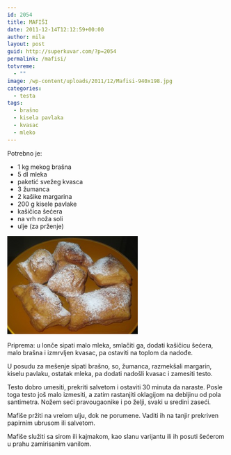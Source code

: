 ```yaml
---
id: 2054
title: MAFIŠI
date: 2011-12-14T12:12:59+00:00
author: mila
layout: post
guid: http://superkuvar.com/?p=2054
permalink: /mafisi/
totvreme:
  - ""
image: /wp-content/uploads/2011/12/Mafisi-940x198.jpg
categories:
  - testa
tags:
  - brašno
  - kisela pavlaka
  - kvasac
  - mleko
---
```

Potrebno je:

  * 1 kg mekog brašna
  * 5 dl mleka
  * paketić svežeg kvasca
  * 3 žumanca
  * 2 kašike margarina
  * 200 g kisele pavlake
  * kašičica šećera
  * na vrh noža soli
  * ulje (za prženje)

[<img class="alignnone size-medium wp-image-7087" src="/wp-content/uploads/2011/12/Mafisi-300x225.jpg" alt="Mafisi" width="300" height="225" />](/wp-content/uploads/2011/12/Mafisi.jpg)

Priprema: u lonče sipati malo mleka, smlačiti ga, dodati kašičicu šećera, malo brašna i izmrvljen kvasac, pa ostaviti na toplom da nadođe.

U posudu za mešenje sipati brašno, so, žumanca, razmekšali margarin, kiselu pavlaku, ostatak mleka, pa dodati nadošli kvasac i zamesiti testo.

Testo dobro umesiti, prekriti salvetom i ostaviti 30 minuta da naraste. Posle toga testo još malo izmesiti, a zatim rastanjiti oklagijom na debljinu od pola santimetra. Nožem seći pravougaonike i po želji, svaki u sredini zaseći.

Mafiše pržiti na vrelom ulju, dok ne porumene. Vaditi ih na tanjir prekriven papirnim ubrusom ili salvetom.

Mafiše služiti sa sirom ili kajmakom, kao slanu varijantu ili ih posuti šećerom u prahu zamirisanim vanilom.